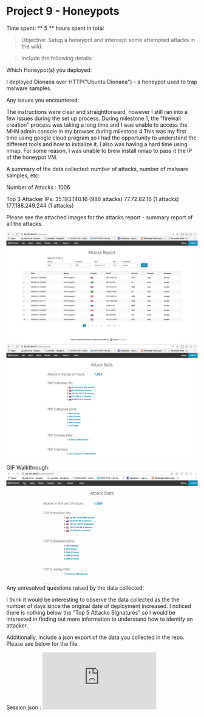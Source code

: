 
# Project 9 - Honeypots 

Time spent: ** 5 ** hours spent in total

> Objective: Setup a honeypot and intercept some attempted attacks in the wild.

> Include the following details:

Which Honeypot(s) you deployed:

I deployed Dionaea over HTTP("Ubuntu Dionaea") - a honeypot used to trap malware samples. 


Any issues you encountered:

The instructions were clear and straightforward, however I still ran into a few issues during the set up process. During milestone 1, the "firewall creation" process was taking a long time and I was unable to access the MHN admin console in my browser during milestone 4.This was my first time using google cloud program so I had the opportunity to understand the different tools and how to initialize it. I also was having a hard time using nmap. For some reason, I was unable to brew install nmap to pass it the IP of the honeypot VM.


A summary of the data collected: number of attacks, number of malware samples, etc:

Number of Attacks :  1006

 Top 3 Attacker IPs: 
 35.193.140.16 (986 attacks)
 77.72.82.16 (1 attacks)
 177.188.249.244 (1 attacks)
 
 Please see the attached images for the attacks report - summary report of all the attacks. 
 
<img src='Screen Shot 2018-04-15 at 3.34.02 PM.png'/>
<img src='Screen Shot 2018-04-15 at 3.33.47 PM.png'/>

GIF Walkthrough: ![alt text](https://github.com/Sudeepti-S/CodePath9/blob/master/codepath9.gif)
Any unresolved questions raised by the data collected:

I think it would be interesting to observe the data collected as the the number of days since the original date of deployment increased. I noticed there is nothing below the "Top 5 Attacks Signatures" so I would be interested in finding out more information to understand how to identify an attacker. 

Additionally, include a json export of the data you collected in the repo. Please see below for the file. 

Session.json : ![Click Here](https://github.com/Sudeepti-S/CodePath9/blob/master/session.json)
